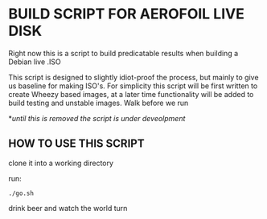 BUILD SCRIPT FOR AEROFOIL LIVE DISK
===================================


Right now this is a script to build predicatable results when building a Debian live .ISO

This script is designed to slightly idiot-proof the process, but mainly to give us baseline for making ISO's. For simplicity this script will be first written to create Wheezy based images, at a later time functionality will be added to build testing and unstable images. Walk before we run

**until this is removed the script is under deveolpment*


HOW TO USE THIS SCRIPT
----------------------

clone it into a working directory

run:

    ./go.sh
    
    
drink beer and watch the world turn
